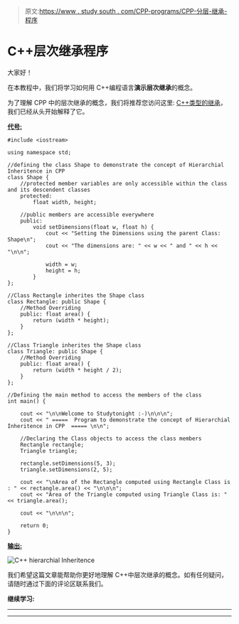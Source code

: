 > 原文:[https://www . study south . com/CPP-programs/CPP-分层-继承-程序](https://www.studytonight.com/cpp-programs/cpp-hierarchical-inheritance-program)

# C++层次继承程序

大家好！

在本教程中，我们将学习如何用 C++编程语言**演示层次继承**的概念。

为了理解 CPP 中的层次继承的概念，我们将推荐您访问这里: [C++类型的继承](https://www.studytonight.com/cpp/types-of-inheritance.php)，我们已经从头开始解释了它。

<u>**代号:**</u>

```
#include <iostream>

using namespace std;

//defining the class Shape to demonstrate the concept of Hierarchial Inheritence in CPP
class Shape {
    //protected member variables are only accessible within the class and its descendent classes
    protected:
        float width, height;

    //public members are accessible everywhere
    public:
        void setDimensions(float w, float h) {
            cout << "Setting the Dimensions using the parent Class: Shape\n";
            cout << "The dimensions are: " << w << " and " << h << "\n\n";

            width = w;
            height = h;
        }
};

//Class Rectangle inherites the Shape class
class Rectangle: public Shape {
    //Method Overriding
    public: float area() {
        return (width * height);
    }
};

//Class Triangle inherites the Shape class
class Triangle: public Shape {
    //Method Overriding
    public: float area() {
        return (width * height / 2);
    }
};

//Defining the main method to access the members of the class
int main() {

    cout << "\n\nWelcome to Studytonight :-)\n\n\n";
    cout << " =====  Program to demonstrate the concept of Hierarchial Inheritence in CPP  ===== \n\n";

    //Declaring the Class objects to access the class members
    Rectangle rectangle;
    Triangle triangle;

    rectangle.setDimensions(5, 3);
    triangle.setDimensions(2, 5);

    cout << "\nArea of the Rectangle computed using Rectangle Class is : " << rectangle.area() << "\n\n\n";
    cout << "Area of the Triangle computed using Triangle Class is: " << triangle.area();

    cout << "\n\n\n";

    return 0;
}
```

<u>**输出:**</u>

![C++ hierarchial Inheritence](../Images/d76afcec4c7245287b79c667384b601d.png)

我们希望这篇文章能帮助你更好地理解 C++中层次继承的概念。如有任何疑问，请随时通过下面的评论区联系我们。

**继续学习:**

* * *

* * *